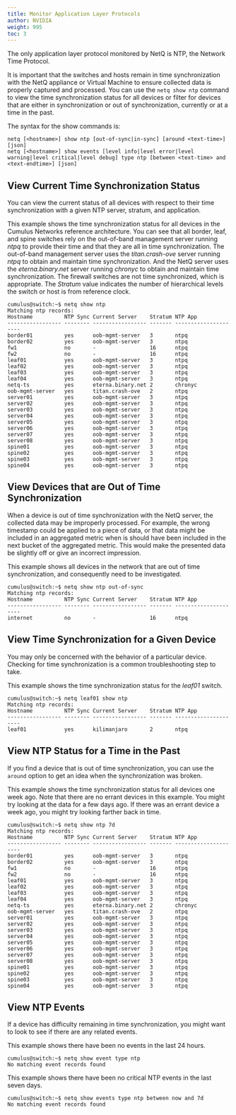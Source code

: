 ```yaml
---
title: Monitor Application Layer Protocols
author: NVIDIA
weight: 995
toc: 3
---
```

The only application layer protocol monitored by NetQ is NTP, the Network Time Protocol.

It is important that the switches and hosts remain in time synchronization with the NetQ appliance or Virtual Machine to ensure collected data is properly captured and processed. You can use the `netq show ntp` command to view the time synchronization status for all devices or filter for devices that are either in synchronization or out of synchronization, currently or at a time in the past.

The syntax for the show commands is:

```
netq [<hostname>] show ntp [out-of-sync|in-sync] [around <text-time>] [json]
netq [<hostname>] show events [level info|level error|level warning|level critical|level debug] type ntp [between <text-time> and <text-endtime>] [json]
```

## View Current Time Synchronization Status

You can view the current status of all devices with respect to their time synchronization with a given NTP server, stratum, and application.

This example shows the time synchronization status for all devices in the Cumulus Networks reference architecture. You can see that all border, leaf, and spine switches rely on the out-of-band management server running *ntpq* to provide their time and that they are all in time synchronization. The out-of-band management server uses the *titan.crash-ove* server running *ntpq* to obtain and maintain time synchronization. And the NetQ server uses the *eterna.binary.net* server running *chronyc* to obtain and maintain time synchronization. The firewall switches are not time synchronized, which is appropriate. The *Stratum* value indicates the number of hierarchical levels the switch or host is from reference clock.

```
cumulus@switch:~$ netq show ntp
Matching ntp records:
Hostname          NTP Sync Current Server    Stratum NTP App
----------------- -------- ----------------- ------- ---------------------
border01          yes      oob-mgmt-server   3       ntpq
border02          yes      oob-mgmt-server   3       ntpq
fw1               no       -                 16      ntpq
fw2               no       -                 16      ntpq
leaf01            yes      oob-mgmt-server   3       ntpq
leaf02            yes      oob-mgmt-server   3       ntpq
leaf03            yes      oob-mgmt-server   3       ntpq
leaf04            yes      oob-mgmt-server   3       ntpq
netq-ts           yes      eterna.binary.net 2       chronyc
oob-mgmt-server   yes      titan.crash-ove   2       ntpq
server01          yes      oob-mgmt-server   3       ntpq
server02          yes      oob-mgmt-server   3       ntpq
server03          yes      oob-mgmt-server   3       ntpq
server04          yes      oob-mgmt-server   3       ntpq
server05          yes      oob-mgmt-server   3       ntpq
server06          yes      oob-mgmt-server   3       ntpq
server07          yes      oob-mgmt-server   3       ntpq
server08          yes      oob-mgmt-server   3       ntpq
spine01           yes      oob-mgmt-server   3       ntpq
spine02           yes      oob-mgmt-server   3       ntpq
spine03           yes      oob-mgmt-server   3       ntpq
spine04           yes      oob-mgmt-server   3       ntpq
```

## View Devices that are Out of Time Synchronization

When a device is out of time synchronization with the NetQ server, the collected data may be improperly processed. For example, the wrong timestamp could be applied to a piece of data, or that data might be included in an aggregated metric when is should have been included in the next bucket of the aggregated metric. This would make the presented data be slightly off or give an incorrect impression.

This example shows all devices in the network that are out of time synchronization, and consequently need to be investigated.

```
cumulus@switch:~$ netq show ntp out-of-sync
Matching ntp records:
Hostname          NTP Sync Current Server    Stratum NTP App
----------------- -------- ----------------- ------- ---------------------
internet          no       -                 16      ntpq
```

## View Time Synchronization for a Given Device

You may only be concerned with the behavior of a particular device. Checking for time synchronization is a common troubleshooting step to take.

This example shows the time synchronization status for the *leaf01* switch.

```
cumulus@switch:~$ netq leaf01 show ntp
Matching ntp records:
Hostname          NTP Sync Current Server    Stratum NTP App
----------------- -------- ----------------- ------- ---------------------
leaf01            yes      kilimanjaro       2       ntpq
```

## View NTP Status for a Time in the Past

If you find a device that is out of time synchronization, you can use the `around` option to get an idea when the synchronization was broken.

This example shows the time synchronization status for all devices one week ago. Note that there are no errant devices in this example. You might try looking at the data for a few days ago. If there was an errant device a week ago, you might try looking farther back in time.

```
cumulus@switch:~$ netq show ntp 7d
Matching ntp records:
Hostname          NTP Sync Current Server    Stratum NTP App
----------------- -------- ----------------- ------- ---------------------
border01          yes      oob-mgmt-server   3       ntpq
border02          yes      oob-mgmt-server   3       ntpq
fw1               no       -                 16      ntpq
fw2               no       -                 16      ntpq
leaf01            yes      oob-mgmt-server   3       ntpq
leaf02            yes      oob-mgmt-server   3       ntpq
leaf03            yes      oob-mgmt-server   3       ntpq
leaf04            yes      oob-mgmt-server   3       ntpq
netq-ts           yes      eterna.binary.net 2       chronyc
oob-mgmt-server   yes      titan.crash-ove   2       ntpq
server01          yes      oob-mgmt-server   3       ntpq
server02          yes      oob-mgmt-server   3       ntpq
server03          yes      oob-mgmt-server   3       ntpq
server04          yes      oob-mgmt-server   3       ntpq
server05          yes      oob-mgmt-server   3       ntpq
server06          yes      oob-mgmt-server   3       ntpq
server07          yes      oob-mgmt-server   3       ntpq
server08          yes      oob-mgmt-server   3       ntpq
spine01           yes      oob-mgmt-server   3       ntpq
spine02           yes      oob-mgmt-server   3       ntpq
spine03           yes      oob-mgmt-server   3       ntpq
spine04           yes      oob-mgmt-server   3       ntpq
```

## View NTP Events

If a device has difficulty remaining in time synchronization, you might want to look to see if there are any related events.

This example shows there have been no events in the last 24 hours.

```
cumulus@switch:~$ netq show event type ntp
No matching event records found
```

This example shows there have been no critical NTP events in the last seven days.

```
cumulus@switch:~$ netq show events type ntp between now and 7d
No matching event records found
```
